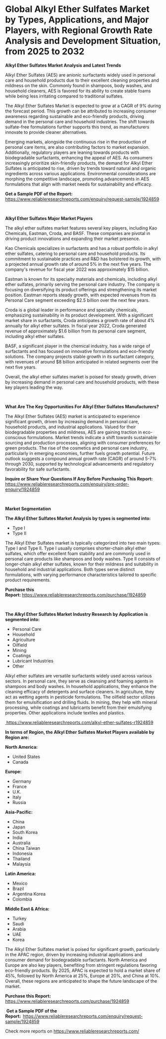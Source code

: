 <p><h1>Global Alkyl Ether Sulfates Market by Types, Applications, and Major Players, with Regional Growth Rate Analysis and Development Situation, from 2025 to 2032</h1></p><p><strong>Alkyl Ether Sulfates Market Analysis and Latest Trends</strong></p>
<p><p>Alkyl Ether Sulfates (AES) are anionic surfactants widely used in personal care and household products due to their excellent cleaning properties and mildness on the skin. Commonly found in shampoos, body washes, and household cleaners, AES is favored for its ability to create stable foams while being less irritating compared to traditional sulfates.</p><p>The Alkyl Ether Sulfates Market is expected to grow at a CAGR of 9% during the forecast period. This growth can be attributed to increasing consumer awareness regarding sustainable and eco-friendly products, driving demand in the personal care and household industries. The shift towards sulfate-free formulations further supports this trend, as manufacturers innovate to provide cleaner alternatives. </p><p>Emerging markets, alongside the continuous rise in the production of personal care items, are also contributing factors to market expansion. Additionally, regulatory players are leaning towards products with biodegradable surfactants, enhancing the appeal of AES. As consumers increasingly prioritize skin-friendly products, the demand for Alkyl Ether Sulfates is anticipated to rise, driven by trends toward natural and organic ingredients across various applications. Environmental considerations are morphing the competitive landscape, promoting advancements in AES formulations that align with market needs for sustainability and efficacy.</p></p>
<p><strong>Get a Sample PDF of the Report:&nbsp;</strong> <a href="https://www.reliableresearchreports.com/enquiry/request-sample/1924859?utm_campaign=3213&utm_medium=2&utm_source=Github&utm_content=ia&utm_term=28032025&utm_id=alkyl-ether-sulfates">https://www.reliableresearchreports.com/enquiry/request-sample/1924859</a></p>
<p>&nbsp;</p>
<p><strong>Alkyl Ether Sulfates Major Market Players</strong></p>
<p><p>The alkyl ether sulfates market features several key players, including Kao Chemicals, Eastman, Croda, and BASF. These companies are pivotal in driving product innovations and expanding their market presence.</p><p>Kao Chemicals specializes in surfactants and has a robust portfolio in alkyl ether sulfates, catering to personal care and household products. Its commitment to sustainable practices and R&D has bolstered its growth, with a projected annual growth rate of around 5% in the next five years. The company's revenue for fiscal year 2022 was approximately $15 billion.</p><p>Eastman is known for its specialty materials and chemicals, including alkyl ether sulfates, primarily serving the personal care industry. The company is focusing on diversifying its product offerings and strengthening its market position. Eastman reports steady growth, with expected revenues from its Personal Care segment exceeding $2.5 billion over the next few years.</p><p>Croda is a global leader in performance and specialty chemicals, emphasizing sustainability in its product development. With a significant market share in surfactants, Croda anticipates a growth rate of about 4% annually for alkyl ether sulfates. In fiscal year 2022, Croda generated revenue of approximately $1.6 billion from its personal care segment, including alkyl ether sulfates.</p><p>BASF, a significant player in the chemical industry, has a wide range of surfactants and has focused on innovative formulations and eco-friendly solutions. The company projects stable growth in its surfactant category, with revenues of around $8 billion anticipated in related segments over the next five years.</p><p>Overall, the alkyl ether sulfates market is poised for steady growth, driven by increasing demand in personal care and household products, with these key players leading the way.</p></p>
<p>&nbsp;</p>
<p><strong>What Are The Key Opportunities For Alkyl Ether Sulfates Manufacturers?</strong></p>
<p><p>The Alkyl Ether Sulfates (AES) market is anticipated to experience significant growth, driven by increasing demand in personal care, household products, and industrial applications. Valued for their biodegradable properties and mildness, AES are gaining traction in eco-conscious formulations. Market trends indicate a shift towards sustainable sourcing and production processes, aligning with consumer preferences for green products. The rise of the cosmetics and personal care industry, particularly in emerging economies, further fuels growth potential. Future outlook suggests a compound annual growth rate (CAGR) of around 5-7% through 2030, supported by technological advancements and regulatory favorability for safe surfactants.</p></p>
<p><strong>Inquire or Share Your Questions If Any Before Purchasing This Report:</strong> <a href="https://www.reliableresearchreports.com/enquiry/pre-order-enquiry/1924859?utm_campaign=3213&utm_medium=2&utm_source=Github&utm_content=ia&utm_term=28032025&utm_id=alkyl-ether-sulfates">https://www.reliableresearchreports.com/enquiry/pre-order-enquiry/1924859</a></p>
<p>&nbsp;</p>
<p><strong>Market Segmentation</strong></p>
<p><strong>The Alkyl Ether Sulfates Market Analysis by types is segmented into:</strong></p>
<p><ul><li>Type I</li><li>Type II</li></ul></p>
<p><p>The Alkyl Ether Sulfates market is typically categorized into two main types: Type I and Type II. Type I usually comprises shorter-chain alkyl ether sulfates, which offer excellent foam stability and are commonly used in personal care products like shampoos and body washes. Type II consists of longer-chain alkyl ether sulfates, known for their mildness and suitability in household and industrial applications. Both types serve distinct formulations, with varying performance characteristics tailored to specific product requirements.</p></p>
<p><strong>Purchase this Report:&nbsp;</strong><a href="https://www.reliableresearchreports.com/purchase/1924859?utm_campaign=3213&utm_medium=2&utm_source=Github&utm_content=ia&utm_term=28032025&utm_id=alkyl-ether-sulfates">https://www.reliableresearchreports.com/purchase/1924859</a></p>
<p>&nbsp;</p>
<p><strong>The Alkyl Ether Sulfates Market Industry Research by Application is segmented into:</strong></p>
<p><ul><li>Personal Care</li><li>Household</li><li>Agriculture</li><li>Oilfield</li><li>Mining</li><li>Coatings</li><li>Lubricant Industries</li><li>Other</li></ul></p>
<p><p>Alkyl ether sulfates are versatile surfactants widely used across various sectors. In personal care, they serve as cleansing and foaming agents in shampoos and body washes. In household applications, they enhance the cleaning efficacy of detergents and surface cleaners. In agriculture, they act as wetting agents in pesticide formulations. The oilfield sector utilizes them for emulsification and drilling fluids. In mining, they help with mineral processing, while coatings and lubricants benefit from their emulsifying properties. Other applications include textiles and plastics.</p></p>
<p><a href="https://www.reliableresearchreports.com/alkyl-ether-sulfates-r1924859?utm_campaign=3213&utm_medium=2&utm_source=Github&utm_content=ia&utm_term=28032025&utm_id=alkyl-ether-sulfates">&nbsp;https://www.reliableresearchreports.com/alkyl-ether-sulfates-r1924859</a></p>
<p><strong>In terms of Region, the Alkyl Ether Sulfates Market Players available by Region are:</strong></p>
<p>
    <p> <strong> North America: </strong>
        <ul>
            <li>United States</li>
            <li>Canada</li>
        </ul>
        </p> 
    <p> <strong> Europe: </strong>
        <ul>
            <li>Germany</li>
            <li>France</li>
            <li>U.K.</li>
            <li>Italy</li>
            <li>Russia</li>
        </ul>
        </p> 
    <p> <strong> Asia-Pacific: </strong>
        <ul>
            <li>China</li>
            <li>Japan</li>
            <li>South Korea</li>
            <li>India</li>
            <li>Australia</li>
            <li>China Taiwan</li>
            <li>Indonesia</li>
            <li>Thailand</li>
            <li>Malaysia</li>
        </ul>
        </p> 
    <p> <strong> Latin America: </strong>
        <ul>
            <li>Mexico</li>
            <li>Brazil</li>
            <li>Argentina Korea</li>
            <li>Colombia</li>
        </ul>
        </p> 
    <p> <strong> Middle East & Africa: </strong>
        <ul>
            <li>Turkey</li>
            <li>Saudi</li>
            <li>Arabia</li>
            <li>UAE</li>
            <li>Korea</li>
        </ul>
    </p>
    </p>
<p><p>The Alkyl Ether Sulfates market is poised for significant growth, particularly in the APAC region, driven by increasing industrial applications and consumer demand for biodegradable surfactants. North America and Europe are also key players, benefiting from stringent regulations favoring eco-friendly products. By 2025, APAC is expected to hold a market share of 45%, followed by North America at 25%, Europe at 20%, and China at 10%. Overall, these regions are anticipated to shape the future landscape of the market.</p></p>
<p><strong>Purchase this Report: </strong><a href="https://www.reliableresearchreports.com/purchase/1924859?utm_campaign=3213&utm_medium=2&utm_source=Github&utm_content=ia&utm_term=28032025&utm_id=alkyl-ether-sulfates">https://www.reliableresearchreports.com/purchase/1924859</a></p>
<p>&nbsp;<strong>Get a Sample PDF of the Report:&nbsp;&nbsp;</strong><a href="https://www.reliableresearchreports.com/enquiry/request-sample/1924859?utm_campaign=3213&utm_medium=2&utm_source=Github&utm_content=ia&utm_term=28032025&utm_id=alkyl-ether-sulfates">https://www.reliableresearchreports.com/enquiry/request-sample/1924859</a></p>
<p><strong></strong></p>
<p>Check more reports on <a href="https://www.reliableresearchreports.com/?utm_campaign=3213&utm_medium=2&utm_source=Github&utm_content=ia&utm_term=28032025&utm_id=alkyl-ether-sulfates">https://www.reliableresearchreports.com/</a></p>